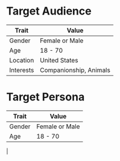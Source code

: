 # Target Audience

| Trait | Value
|---|---|
| Gender | Female or Male |
| Age | 18 - 70 |
| Location | United States |
| Interests | Companionship, Animals |

# Target Persona
| Trait | Value
|---|---|
| Gender | Female or Male |
| Age | 18 - 70 |
| 

